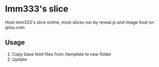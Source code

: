 # lmm333's slice

Host lmm333's slice online, most slices run by reveal.js and image host on qiniu.com

## Usage

1. Copy base html files from /templete to new folder
2. Update <title> , add .md files
3. Publish to github
4. [Optional] If want to preview md files locally, need to setup npm server, see **Preview md on localhost** below or see README.md file under `reveal.js-3.6.0` for more detail

## reveal.js

A framework for easily creating beautiful presentations using HTML. [Check out the live demo](http://revealjs.com/).

## Preview Markdown on localhost
1. Make sure finish Full setup first
1. Copy .md and image files to `reveal.js-3.6.0` folder and update md file name in external_md.html
1. Serve the presentation and monitor source files for changes
   ```sh
   $ cd reveal.js-3.6.0
   $ npm start
   ```
1. Open `http://localhost:8000/external_md.html`

## Full setup

Some reveal.js features, like external Markdown and speaker notes, require that presentations run from a local web server. The following instructions will set up such a server as well as all of the development tasks needed to make edits to the reveal.js source code.

1. Install [Node.js](http://nodejs.org/) (4.0.0 or later)

1. Clone the reveal.js repository
   ```sh
   $ git clone https://github.com/hakimel/reveal.js.git
   ```

1. Navigate to the reveal.js folder
   ```sh
   $ cd reveal.js
   ```

1. Install dependencies
   ```sh
   $ npm install
   ```

1. Serve the presentation and monitor source files for changes
   ```sh
   $ npm start
   ```

1. Open <http://localhost:8000> to view your presentation

   You can change the port by using `npm start -- --port=8001`.

## qiniu.com

A cloud computering website, I am using image CDN storage of it, [imageView2 API document](https://developer.qiniu.com/dora/manual/1279/basic-processing-images-imageview2)

Add image to md like below, use <!-- .element --> to control image size


    ![](http://7xinjz.com1.z0.glb.clouddn.com/travel/180719slices/Cambodia00.JPG?imageView2/2/w/2000) <!-- .element height="90%" width="90%" -->


## License

MIT licensed

Copyright (C) 2018 lmm333, http://lmm333.com/
